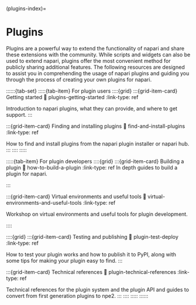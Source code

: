 (plugins-index)=
# Plugins

Plugins are a powerful way to extend the functionality of napari and share these extensions with the community.
While scripts and widgets can also be used to extend napari, plugins offer the most convenient method for publicly sharing additional features.
The following resources are designed to assist you in comprehending the usage of napari plugins and guiding you through the process of creating your own plugins for napari.

::::::{tab-set}
:::::{tab-item} For plugin users
::::{grid}
:::{grid-item-card} Getting started
:link: plugins-getting-started
:link-type: ref

Introduction to napari plugins, what they can provide, and where to get support.
:::

:::{grid-item-card} Finding and installing plugins
:link: find-and-install-plugins
:link-type: ref

How to find and install plugins from the napari plugin installer or napari hub.
:::
::::
:::::

:::::{tab-item} For plugin developers
::::{grid}
:::{grid-item-card} Building a plugin
:link: how-to-build-a-plugin
:link-type: ref
In depth guides to build a plugin for napari.

:::

:::{grid-item-card} Virtual environments and useful tools
:link: virtual-environments-and-useful-tools
:link-type: ref

Workshop on virtual environments and useful tools for plugin development.

::::

::::{grid}
:::{grid-item-card} Testing and publishing
:link: plugin-test-deploy
:link-type: ref

How to test your plugin works and how to publish it to PyPI,
along with some tips for making your plugin easy to find.
:::

:::{grid-item-card} Technical references
:link: plugin-technical-references
:link-type: ref

Technical references for the plugin system and the plugin API
and guides to convert from first generation plugins to npe2.
:::
::::
:::::
::::::
